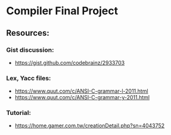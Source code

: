 # Compiler Final Project

## Resources:

### Gist discussion:
- https://gist.github.com/codebrainz/2933703

### Lex, Yacc files:
- https://www.quut.com/c/ANSI-C-grammar-l-2011.html
- https://www.quut.com/c/ANSI-C-grammar-y-2011.html

### Tutorial:
- https://home.gamer.com.tw/creationDetail.php?sn=4043752

